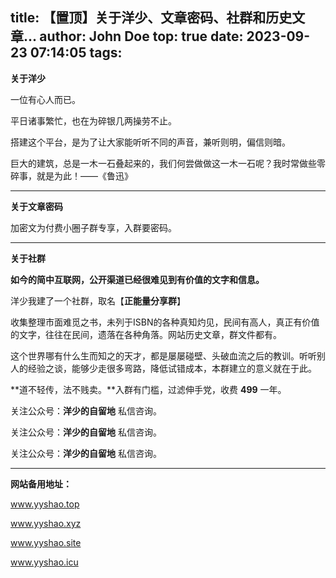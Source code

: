 title: 【置顶】关于洋少、文章密码、社群和历史文章...
author: John Doe
top: true
date: 2023-09-23 07:14:05
tags:
---
**关于洋少**

一位有心人而已。<!--more-->

平日诸事繁忙，也在为碎银几两操劳不止。

搭建这个平台，是为了让大家能听听不同的声音，兼听则明，偏信则暗。

巨大的建筑，总是一木一石叠起来的，我们何尝做做这一木一石呢？我时常做些零碎事，就是为此！——《鲁迅》
- - -

**关于文章密码**

加密文为付费小圈子群专享，入群要密码。
- - -
**关于社群**

**如今的简中互联网，公开渠道已经很难见到有价值的文字和信息。**<!--more-->

洋少我建了一个社群，取名【**正能量分享群**】

收集整理市面难觅之书，未列于ISBN的各种真知灼见，民间有高人，真正有价值的文字，往往在民间，遗落在各种角落。网站历史文章，群文件都有。

这个世界哪有什么生而知之的天才，都是屡屡碰壁、头破血流之后的教训。听听别人的经验之谈，能够少走很多弯路，降低试错成本，本群建立的意义就在于此。

**道不轻传，法不贱卖。**入群有门槛，过滤伸手党，收费 **499** 一年。

关注公众号：**洋少的自留地** 私信咨询。

关注公众号：**洋少的自留地** 私信咨询。

关注公众号：**洋少的自留地** 私信咨询。
- - -

**网站备用地址：** 

www.yyshao.top

www.yyshao.xyz

www.yyshao.site

www.yyshao.icu




